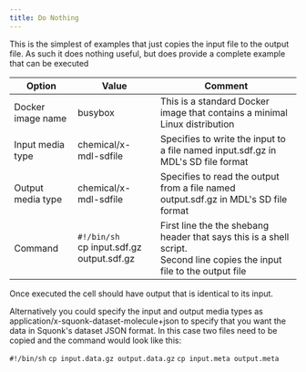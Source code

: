 ```yaml
---
title: Do Nothing
---
```


This is the simplest of examples that just copies the input file to the output file. As such it does nothing useful, but does provide a complete example that can be executed

|Option|Value|Comment|
|---|---|---|
|Docker image name|busybox|This is a standard Docker image that contains a minimal Linux distribution|
|Input media type|chemical/x-mdl-sdfile|Specifies to write the input to a file named input.sdf.gz in MDL's SD file format|
|Output media type|chemical/x-mdl-sdfile|Specifies to read the output from a file named output.sdf.gz in MDL's SD file format|
|Command|`#!/bin/sh`<br>cp input.sdf.gz output.sdf.gz|First line the the shebang header that says this is a shell script.<br>Second line copies the input file to the output file|

Once executed the cell should have output that is identical to its input.

Alternatively you could specify the input and output media types as application/x-squonk-dataset-molecule+json to specify that you want the data in Squonk's dataset JSON format. In this case two files need to be copied and the command would look like this:

`#!/bin/sh`
`cp input.data.gz output.data.gz`
`cp input.meta output.meta`
